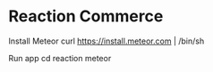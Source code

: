Reaction Commerce
=======

Install Meteor
    curl https://install.meteor.com | /bin/sh

Run app
    cd reaction
    meteor
